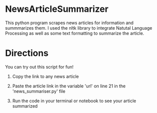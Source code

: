 # NewsArticleSummarizer
This python program scrapes news articles for information and summmarizes them. I used the nltk library to integrate Natutal Language Processing as well as some text formatting to summarize the article.

# Directions
You can try out this script for fun!

1. Copy the link to any news article

2. Paste the article link in the variable 'url' on line 21 in the 'news_summariser.py' file

3. Run the code in your terminal or notebook to see your article summarized
